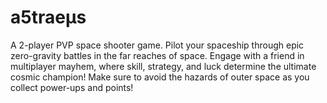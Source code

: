 # a5traeμs
A 2-player PVP space shooter game. Pilot your spaceship through epic zero-gravity battles in the far reaches of space. Engage with a friend in multiplayer mayhem, where skill, strategy, and luck determine the ultimate cosmic champion! Make sure to avoid the hazards of outer space as you collect power-ups and points!
